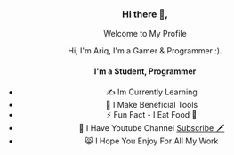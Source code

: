 <div align="center">
<h3>Hi there 👋,</h3>
<p>Welcome to My Profile</p>
<p>Hi, I'm Ariq, I'm a Gamer & Programmer :). </p>

#### I'm a Student, Programmer
- ✍ Im Currently Learning 
- 👾 I Make Beneficial Tools 
- ⚡ Fun Fact - I Eat Food 🍜 
- 👻 I Have Youtube Channel [Subscribe 🗡](https://youtube.com/channel/UCIdu7Hs_KaCw-FE3gefz-0w)
- 😸 I Hope You Enjoy For All My Work 
